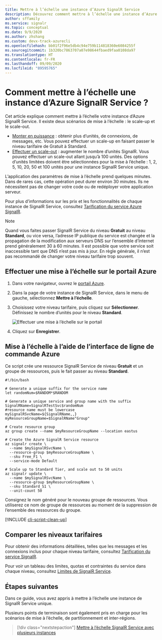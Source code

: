 ```yaml
---
title: Mettre à l’échelle une instance d’Azure SignalR Service
description: Découvrez comment mettre à l’échelle une instance d’Azure SignalR Service pour augmenter ou réduire la capacité, par le biais du portail Azure ou d’Azure CLI.
author: sffamily
ms.service: signalr
ms.topic: conceptual
ms.date: 9/9/2020
ms.author: zhshang
ms.custom: devx-track-azurecli
ms.openlocfilehash: bb01f2f96e5db4c94e759b114818360e6084255f
ms.sourcegitcommit: 1b320bc7863707a07e98644fbaed9faa0108da97
ms.translationtype: HT
ms.contentlocale: fr-FR
ms.lasthandoff: 09/09/2020
ms.locfileid: "89595765"
---
```

# <a name="how-to-scale-an-azure-signalr-service-instance"></a>Comment mettre à l’échelle une instance d’Azure SignalR Service ?
Cet article explique comment mettre à l’échelle votre instance d’Azure SignalR Service. Il existe deux scénarios de mise à l’échelle : le scale-up et le scale-out.

* [Monter en puissance](https://en.wikipedia.org/wiki/Scalability#Horizontal_and_vertical_scaling) : obtenir plus d’unités, de connexions, de messages, etc. Vous pouvez effectuer un scale-up en faisant passer le niveau tarifaire de Gratuit à Standard.
* [Effectuer un scale-out](https://en.wikipedia.org/wiki/Scalability#Horizontal_and_vertical_scaling) : augmenter le nombre d’unités SignalR. Vous pouvez effectuer un scale-out allant jusqu’à 100 unités. Des options d’unités limitées doivent être sélectionnées pour la mise à l’échelle : 1, 2, 5, 10, 20, 50 et 100 unités pour une instance SignalR Service unique.

L’application des paramètres de mise à l’échelle prend quelques minutes. Dans de rares cas, cette opération peut durer environ 30 minutes. Ils ne nécessitent pas de changer votre code ou de redéployer votre application serveur.

Pour plus d’informations sur les prix et les fonctionnalités de chaque instance de SignalR Service, consultez [Tarification du service Azure SignalR](https://azure.microsoft.com/pricing/details/signalr-service/).  

> [!NOTE]
> Quand vous faites passer SignalR Service du niveau **Gratuit** au niveau **Standard**, ou vice versa, l’adresse IP publique du service est changée et la propagation de la modification aux serveurs DNS sur l’ensemble d’Internet prend généralement 30 à 60 minutes. Il est possible que votre service soit inaccessible tant que DNS n’est pas mis à jour. En règle générale, il n’est pas recommandé de changer votre niveau tarifaire trop souvent.


## <a name="scale-on-azure-portal"></a>Effectuer une mise à l’échelle sur le portail Azure

1. Dans votre navigateur, ouvrez le [portail Azure](https://portal.azure.com).

2. Dans la page de votre instance de SignalR Service, dans le menu de gauche, sélectionnez **Mettre à l’échelle**.
   
3. Choisissez votre niveau tarifaire, puis cliquez sur **Sélectionner**. Définissez le nombre d’unités pour le niveau **Standard**.
   
    ![Effectuer une mise à l’échelle sur le portail](./media/signalr-howto-scale/signalr-howto-scale.png)

4. Cliquez sur **Enregistrer**.

## <a name="scale-using-azure-cli"></a>Mise à l’échelle à l’aide de l’interface de ligne de commande Azure

Ce script crée une ressource SignalR Service de niveau **Gratuit** et un groupe de ressources, puis le fait passer au niveau **Standard**. 

```azurecli-interactive
#!/bin/bash

# Generate a unique suffix for the service name
let randomNum=$RANDOM*$RANDOM

# Generate a unique service and group name with the suffix
SignalRName=SignalRTestSvc$randomNum
#resource name must be lowercase
mySignalRSvcName=${SignalRName,,}
myResourceGroupName=$SignalRName"Group"

# Create resource group 
az group create --name $myResourceGroupName --location eastus

# Create the Azure SignalR Service resource
az signalr create \
  --name $mySignalRSvcName \
  --resource-group $myResourceGroupName \
  --sku Free_F1 \
  --service-mode Default

# Scale up to Standard Tier, and scale out to 50 units
az signalr update \
  --name $mySignalRSvcName \
  --resource-group $myResourceGroupName \
  --sku Standard_S1 \
  --unit-count 50
```

Consignez le nom généré pour le nouveau groupe de ressources. Vous utiliserez ce nom de groupe de ressources au moment de la suppression de l’ensemble des ressources du groupe.

[!INCLUDE [cli-script-clean-up](../../includes/cli-script-clean-up.md)]

## <a name="compare-pricing-tiers"></a>Comparer les niveaux tarifaires

Pour obtenir des informations détaillées, telles que les messages et les connexions inclus pour chaque niveau tarifaire, consultez [Tarification du service SignalR](https://azure.microsoft.com/pricing/details/signalr-service/).

Pour voir un tableau des limites, quotas et contraintes du service dans chaque niveau, consultez [Limites de SignalR Service](../azure-resource-manager/management/azure-subscription-service-limits.md#azure-signalr-service-limits).

## <a name="next-steps"></a>Étapes suivantes

Dans ce guide, vous avez appris à mettre à l’échelle une instance de SignalR Service unique.

Plusieurs points de terminaison sont également pris en charge pour les scénarios de mise à l’échelle, de partitionnement et inter-régions.

> [!div class="nextstepaction"]
> [Mettre à l’échelle SignalR Service avec plusieurs instances](./signalr-howto-scale-multi-instances.md)
